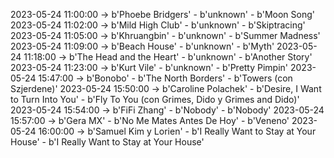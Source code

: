 2023-05-24 11:00:00 -> b'Phoebe Bridgers' - b'unknown' - b'Moon Song'
2023-05-24 11:02:00 -> b'Mild High Club' - b'unknown' - b'Skiptracing'
2023-05-24 11:05:00 -> b'Khruangbin' - b'unknown' - b'Summer Madness'
2023-05-24 11:09:00 -> b'Beach House' - b'unknown' - b'Myth'
2023-05-24 11:18:00 -> b'The Head and the Heart' - b'unknown' - b'Another Story'
2023-05-24 11:23:00 -> b'Kurt Vile' - b'unknown' - b'Pretty Pimpin'
2023-05-24 15:47:00 -> b'Bonobo' - b'The North Borders' - b'Towers (con Szjerdene)'
2023-05-24 15:50:00 -> b'Caroline Polachek' - b'Desire, I Want to Turn Into You' - b'Fly To You (con Grimes, Dido y Grimes and Dido)'
2023-05-24 15:54:00 -> b'FiFi Zhang' - b'Nobody' - b'Nobody'
2023-05-24 15:57:00 -> b'Gera MX' - b'No Me Mates Antes De Hoy' - b'Veneno'
2023-05-24 16:00:00 -> b'Samuel Kim y Lorien' - b'I Really Want to Stay at Your House' - b'I Really Want to Stay at Your House'

